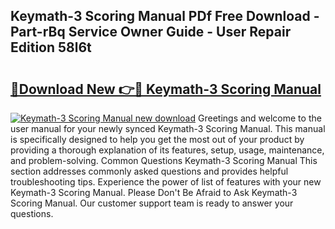 ## Keymath-3 Scoring Manual PDf Free Download - Part-rBq Service Owner Guide - User Repair Edition 58l6t

# <h2><a href="http://bc30361.oget.top/?id=Keymath-3+Scoring+Manual">🔗Download New 👉🔴 Keymath-3 Scoring Manual</a></h2>

[![Keymath-3 Scoring Manual new download](https://i.imgur.com/5g1atiW.png)](http://bc30361.oget.top/?id=Keymath-3+Scoring+Manual)
Greetings and welcome to the user manual for your newly synced Keymath-3 Scoring Manual. This manual is specifically designed to help you get the most out of your product by providing a thorough explanation of its features, setup, usage, maintenance, and problem-solving. Common Questions Keymath-3 Scoring Manual This section addresses commonly asked questions and provides helpful troubleshooting tips. Experience the power of list of features with your new Keymath-3 Scoring Manual. Please Don't Be Afraid to Ask Keymath-3 Scoring Manual. Our customer support team is ready to answer your questions.
